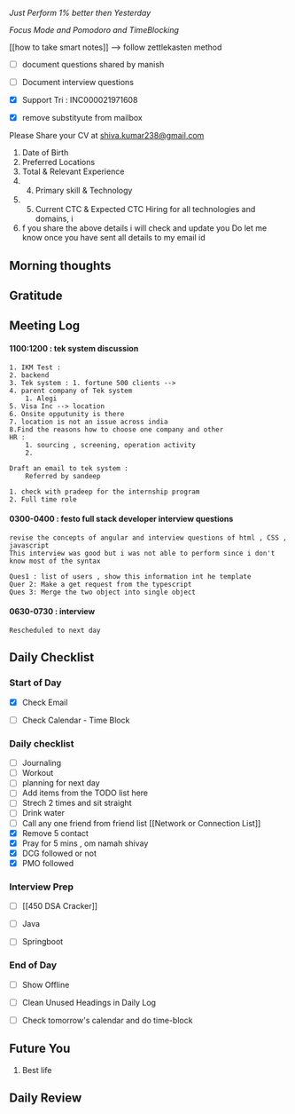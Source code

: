*Just Perform 1% better then Yesterday*
 
 *Focus Mode and Pomodoro and TimeBlocking* 

[[how to take smart notes]] --> follow zettlekasten method 

- [ ] document questions shared by manish
- [ ] Document interview questions 

- [x] Support Tri : INC000021971608

- [x] remove substityute from mailbox


Please Share your CV at [shiva.kumar238@gmail.com](mailto:shiva.kumar238@gmail.com) 
1. Date of Birth 
2. Preferred Locations 
3. Total & Relevant Experience 
4. 4. Primary skill & Technology 
5. 5. Current CTC & Expected CTC Hiring for all technologies and domains, i
6. f you share the above details i will check and update you Do let me know once you have sent all details to my email id

## Morning thoughts

## Gratitude

## Meeting Log

#### 1100:1200 : tek system discussion
	1. IKM Test :
	2. backend 
	3. Tek system : 1. fortune 500 clients --> 
	4. parent company of Tek system
		1. Alegi
	5. Visa Inc --> location 
	6. Onsite opputunity is there
	7. location is not an issue across india
	8.Find the reasons how to choose one company and other
	HR : 
		1. sourcing , screening, operation activity
		2. 
	 
	Draft an email to tek system : 
		Referred by sandeep

	1. check with pradeep for the internship program
	2. Full time role 


#### 0300-0400 : festo full stack developer interview questions 
	revise the concepts of angular and interview questions of html , CSS , javascript
	This interview was good but i was not able to perform since i don't know most of the syntax

	Ques1 : list of users , show this information int he template
	Quer 2: Make a get request from the typescript
	Ques 3: Merge the two object into single object
	

#### 0630-0730 : interview 
	Rescheduled to next day

## Daily Checklist 

### Start of Day

- [x] Check Email

- [ ] Check Calendar - Time Block


### Daily checklist

- [ ] Journaling
- [ ] Workout
- [ ] planning for next day
- [ ] Add items from the TODO list here
- [ ] Strech 2 times and sit straight
- [ ] Drink water 
- [ ] Call any one friend from friend list [[Network or Connection List]]
- [x] Remove 5 contact
- [x] Pray for 5 mins , om namah shivay
- [x] DCG followed or not 
- [x] PMO followed

### Interview Prep
- [ ] [[450 DSA Cracker]]
- [ ] Java 
- [ ] Springboot



### End of Day

- [ ] Show Offline

- [ ] Clean Unused Headings in Daily Log

- [ ] Check tomorrow's calendar and do time-block


## Future You
1. Best life 
## Daily Review  


